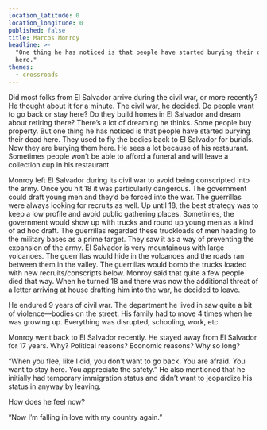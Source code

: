 ```yaml
---
location_latitude: 0
location_longitude: 0
published: false
title: Marcos Monroy
headline: >-
  "One thing he has noticed is that people have started burying their dead
  here."
themes:
  - crossroads
---
```

Did most folks from El Salvador arrive during the civil war, or more recently? He thought about it for a minute. The civil war, he decided. Do people want to go back or stay here? Do they build homes in El Salvador and dream about retiring there? There’s a lot of dreaming he thinks. Some people buy property. But one thing he has noticed is that people have started burying their dead here. They used to fly the bodies back to El Salvador for burials. Now they are burying them here. He sees a lot because of his restaurant. Sometimes people won’t be able to afford a funeral and will leave a collection cup in his restaurant.  

Monroy left El Salvador during its civil war to avoid being conscripted into the army. Once you hit 18 it was particularly dangerous. The government could draft young men and they’d be forced into the war. The guerrillas were always looking for recruits as well. Up until 18, the best strategy was to keep a low profile and avoid public gathering places.  Sometimes, the government would show up with trucks and round up young men as a kind of ad hoc draft.  The guerrillas regarded these truckloads of men heading to the military bases as a prime target. They saw it as a way of preventing the expansion of the army. El Salvador is very mountainous with large volcanoes. The guerrillas would hide in the volcanoes and the roads ran between them in the valley. The guerrillas would bomb the trucks loaded with new recruits/conscripts below. Monroy said that quite a few people died that way.  When he turned 18 and there was now the additional threat of a letter arriving at house drafting him into the war, he decided to leave.  

He endured 9 years of civil war. The department he lived in saw quite a bit of violence—bodies on the street. His family had to move 4 times when he was growing up. Everything was disrupted, schooling, work, etc.  

Monroy went back to El Salvador recently. He stayed away from El Salvador for 17 years. Why? Political reasons? Economic reasons? Why so long?   

 “When you flee, like I did, you don’t want to go back. You are afraid. You want to stay here. You appreciate the safety.”  He also mentioned that he initially had temporary immigration status and didn’t want to jeopardize his status in anyway by leaving.  

How does he feel now?   

“Now I’m falling in love with my country again.”   
